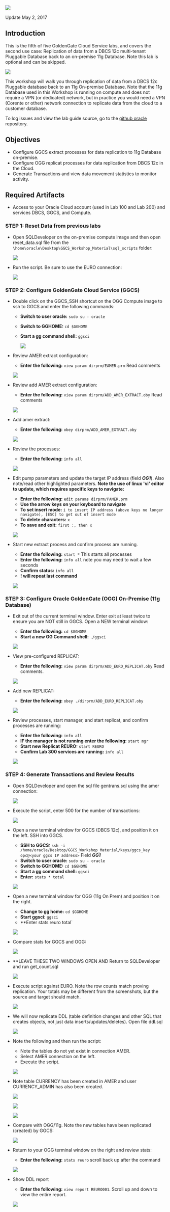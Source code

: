 ![](images/500/lab500.png)

Update May 2, 2017

## Introduction

This is the fifth of five GoldenGate Cloud Service labs, and covers the second use case: Replication of data from a DBCS 12c multi-tenant Pluggable Database back to an on-premise 11g Database.  Note this lab is optional and can be skipped.

![](images/100/i3.png)

This workshop will walk you through replication of data from a DBCS 12c Pluggable database back to an 11g On-premise Database.  Note that the 11g Database used in this Workshop is running on compute and does not require a VPN (or dedicated) network, but in practice you would need a VPN (Corente or other) network connection to replicate data from the cloud to a customer database.

To log issues and view the lab guide source, go to the [github oracle](https://github.com/pcdavies/GoldenGateCloudService/issues) repository.

## Objectives

- Configure GGCS extract processes for data replication to 11g Database on-premise.
- Configure OGG replicat processes for data replication from DBCS 12c in the Cloud.
- Generate Transactions and view data movement statistics to monitor activity.

## Required Artifacts

- Access to your Oracle Cloud account (used in Lab 100 and Lab 200) and services DBCS, GGCS, and Compute.

### **STEP 1**: Reset Data from previous labs

- Open SQLDeveloper on the on-premise compute image and then open reset_data.sql file from the `\home\oracle\Desktop\GGCS_Workshop_Material\sql_scripts` folder:

	![](images/500/i1.2.png)
	
- Run the script.  Be sure to use the EURO connection:

	![](images/500/i1.3.png)

### **STEP 2**: Configure GoldenGate Cloud Service (GGCS)

- Double click on the GGCS_SSH shortcut on the OGG Compute image to ssh to GGCS and enter the following commands:
	- **Switch to user oracle:** `sudo su - oracle`
    - **Switch to GGHOME:** `cd $GGHOME`
	- **Start a gg command shell:** `ggsci`

	    ![](images/500/i1.png)

- Review AMER extract configuration:
    - **Enter the following:** `view param dirprm/EAMER.prm`  Read comments

	![](images/500/i1.1.png)

- Review add AMER extract configuration:
    - **Enter the following:** `view param dirprm/ADD_AMER_EXTRACT.oby`  Read comments

	![](images/500/i2.png)

- Add amer extract:
    - **Enter the following:** `obey dirprm/ADD_AMER_EXTRACT.oby`

	![](images/500/i3.png)

- Review the processes:
	- **Enter the following:** `info all`

	![](images/500/i4.png)

- Edit pump parameters and update the target IP address (field ***OG1***).  Also note/read other highlighted parameters.  **Note the use of linux 'vi' editor to update, which requires specific keys to navigate:**
	- **Enter the following:** `edit params dirprm/PAMER.prm`
	- **Use the arrow keys on your keyboard to navigate**
	- **To set insert mode:** `i to insert IP address (above keys no longer navigate), [ESC] to get out of insert mode`
	- **To delete characters:** `x`
	- **To save and exit:** `first :, then x`

	![](images/500/i6.png)

- Start new extract process and confirm process are running. 
	- **Enter the following:** `start *`  This starts all processes
	- **Enter the following:** `info all` note you may need to wait a few seconds
	- **Confirm status:** `info all`
	- **! will repeat last command**

	![](images/500/i7.png)

### **STEP 3**: Configure Oracle GoldenGate (OGG) On-Premise (11g Database)

- Exit out of the current terminal window.  Enter exit at least twice to ensure you are NOT still in GGCS.  Open a NEW terminal window:
	- **Enter the following:** `cd $GGHOME`
	- **Start a new GG Command shell:** `./ggsci`

	![](images/500/i8.png)

- View pre-configured REPLICAT:
	- **Enter the following:** `view param dirprm/ADD_EURO_REPLICAT.oby`  Read comments.

	![](images/500/i9.png)

- Add new REPLICAT:
	- **Enter the following:** `obey ./dirprm/ADD_EURO_REPLICAT.oby`

	![](images/500/i10.png)

- Review processes, start manager, and start replicat, and confirm processes are running:
	- **Enter the following:** `info all`
	- **IF the manager is not running enter the following:** `start mgr`
	- **Start new Replicat REURO:** `start REURO`
	- **Confirm Lab 300 services are running:** `info all`

	![](images/500/i11.png)

### **STEP 4**: Generate Transactions and Review Results

- Open SQLDeveloper and open the sql file gentrans.sql using the amer connection:

	![](images/500/i12.png)

- Execute the script, enter 500 for the number of transactions:

	![](images/500/i13.png)

- Open a new terminal window for GGCS (DBCS 12c), and position it on the left.  SSH into GGCS.
	- **SSH to GGCS:** `ssh -i /home/oracle/Desktop/GGCS_Workshop_Material/keys/ggcs_key opc@<your ggcs IP address>` Field ***GG1***
	- **Switch to user oracle:** `sudo su - oracle`
    - **Switch to GGHOME:** `cd $GGHOME`
	- **Start a gg command shell:** `ggsci`
	- **Enter:** `stats * total`

	![](images/500/i14.png)

- Open a new terminal window for OGG (11g On Prem) and position it on the right.
	- **Change to gg home:** `cd $GGHOME`
	- **Start ggsci:** `ggsci`
	- **Enter stats reuro total`

	![](images/500/i15.png)

- Compare stats for GGCS and OGG:

	![](images/500/i16.png)

- **LEAVE THESE TWO WINDOWS OPEN AND Return to SQLDeveloper and run get_count.sql

	![](images/500/i17.png)

- Execute script against EURO.  Note the row counts match proving replication.  Your totals may be different from the screenshots, but the source and target should match.

	![](images/500/i18.png)

- We will now replicate DDL (table definition changes and other SQL that creates objects, not just data inserts/updates/deletes).  Open file ddl.sql

	![](images/500/i19.png)

- Note the following and then run the script:
	- Note the tables do not yet exist in connection AMER.
	- Select AMER connection on the left.
	- Execute the script.

	![](images/500/i20.png)

- Note table CURRENCY has been created in AMER and user CURRENCY_ADMIN has also been created.

	![](images/500/i21.png)

	![](images/500/i22.png)

	![](images/500/i23.png)

- Compare with OGG/11g.  Note the new tables have been replicated (created) by GGCS:

	![](images/500/i24.png)

- Return to your OGG terminal window on the right and review stats:
	- **Enter the following:** `stats reuro` scroll back up after the command

	![](images/500/i25.png)

- Show DDL report	
	- **Enter the following:** `view report REURO001`.  Scroll up and down to view the entire report.

	![](images/500/i26.png)
